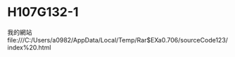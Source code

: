 # H107G132-1
我的網站file:///C:/Users/a0982/AppData/Local/Temp/Rar$EXa0.706/sourceCode123/index%20.html
